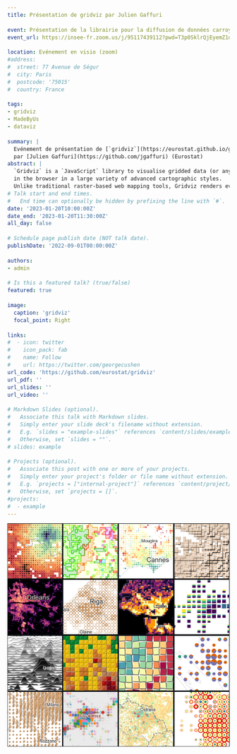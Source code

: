 ```yaml
---
title: Présentation de gridviz par Julien Gaffuri

event: Présentation de la librairie pour la diffusion de données carroyées
event_url: https://insee-fr.zoom.us/j/95117439112?pwd=T3p0SklrQjEyemZ1dlZ6bnkxZmhYUT09

location: Evénement en visio (zoom)
#address:
#  street: 77 Avenue de Ségur
#  city: Paris
#  postcode: '75015'
#  country: France

tags:
- gridviz
- MadeByUs
- dataviz

summary: |
  Evénement de présentation de [`gridviz`](https://eurostat.github.io/gridviz/)
  par [Julien Gaffuri](https://github.com/jgaffuri) (Eurostat)
abstract: |
  `Gridviz` is a `JavaScript` library to visualise gridded data (or any tabular dataset with x/y position)
  in the browser in a large variety of advanced cartographic styles.
  Unlike traditional raster-based web mapping tools, Gridviz renders everything client-side, on the fly.
# Talk start and end times.
#   End time can optionally be hidden by prefixing the line with `#`.
date: '2023-01-20T10:00:00Z'
date_end: '2023-01-20T11:30:00Z'
all_day: false

# Schedule page publish date (NOT talk date).
publishDate: '2022-09-01T00:00:00Z'

authors:
- admin

# Is this a featured talk? (true/false)
featured: true

image:
  caption: 'gridviz'
  focal_point: Right

links:
#  - icon: twitter
#    icon_pack: fab
#    name: Follow
#    url: https://twitter.com/georgecushen
url_code: 'https://github.com/eurostat/gridviz'
url_pdf: ''
url_slides: ''
url_video: ''

# Markdown Slides (optional).
#   Associate this talk with Markdown slides.
#   Simply enter your slide deck's filename without extension.
#   E.g. `slides = "example-slides"` references `content/slides/example-slides.md`.
#   Otherwise, set `slides = ""`.
# slides: example

# Projects (optional).
#   Associate this post with one or more of your projects.
#   Simply enter your project's folder or file name without extension.
#   E.g. `projects = ["internal-project"]` references `content/project/deep-learning/index.md`.
#   Otherwise, set `projects = []`.
#projects:
#  - example
---
```


![](gridviz.png)


